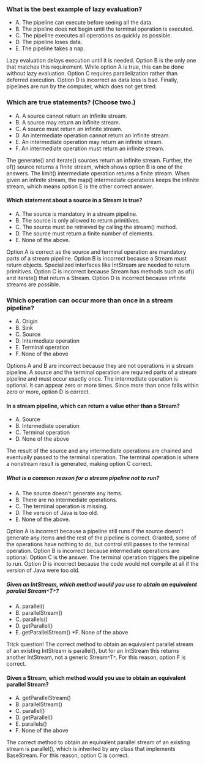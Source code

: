 ### What is the best example of lazy evaluation?
*  A. The pipeline can execute before seeing all the data.
*  B. The pipeline does not begin until the terminal operation is executed.
*  C. The pipeline executes all operations as quickly as possible.
*  D. The pipeline loses data.
*  E. The pipeline takes a nap.

Lazy evaluation delays execution until it is needed.
Option B is the only one that matches this requirement.
While option A is true, this can be done without lazy evaluation.
Option C requires parallelization rather than deferred execution.
Option D is incorrect as data loss is bad. Finally, pipelines are run by the computer, which does not get tired.

### Which are true statements? (Choose two.)
*  A. A source cannot return an infinite stream.
*  B. A source may return an infinite stream.
*  C. A source must return an infinite stream.
*  D. An intermediate operation cannot return an infinite stream.
*  E. An intermediate operation may return an infinite stream.
* F. An intermediate operation must return an infinite stream.

The generate() and iterate() sources return an infinite stream.
Further, the of() source returns a finite stream, which shows option B is one of the answers.
The limit() intermediate operation returns a finite stream.
When given an infinite stream, the map() intermediate operations keeps the infinite stream,
which means option E is the other correct answer.

#### Which statement about a source in a Stream is true?
*  A. The source is mandatory in a stream pipeline.
*  B. The source is only allowed to return primitives.
*  C. The source must be retrieved by calling the stream() method.
*  D. The source must return a finite number of elements.
*  E. None of the above.

Option A is correct as the source and terminal operation
are mandatory parts of a stream pipeline.
Option B is incorrect because a Stream must return objects.
Specialized interfaces like IntStream are needed to return primitives.
Option C is incorrect because Stream has methods
such as of() and iterate() that return a Stream.
Option D is incorrect because infinite streams are possible.

### Which operation can occur more than once in a stream pipeline?
*  A. Origin
*  B. Sink
*  C. Source
*  D. Intermediate operation
*  E. Terminal operation
*  F. None of the above

Options A and B are incorrect because they
are not operations in a stream pipeline.
A source and the terminal operation are required parts
of a stream pipeline and must occur exactly once.
The intermediate operation is optional.
It can appear zero or more times. Since more
than once falls within zero or more, option D is correct.

#### In a stream pipeline, which can return a value other than a Stream?
* A. Source
* B. Intermediate operation
* C. Terminal operation
* D. None of the above

The result of the source and any intermediate operations
are chained and eventually passed to the terminal operation.
The terminal operation is where a nonstream result is generated,
making option C correct.

##### What is a common reason for a stream pipeline not to run?
* A. The source doesn’t generate any items.
* B. There are no intermediate operations.
* C. The terminal operation is missing.
* D. The version of Java is too old.
* E. None of the above.

Option A is incorrect because a pipeline still runs if
the source doesn’t generate any items and the rest of the pipeline is correct.
Granted, some of the operations have nothing to do,
but control still passes to the terminal operation.
Option B is incorrect because intermediate operations are optional.
Option C is the answer. The terminal operation triggers the pipeline to run.
Option D is incorrect because the code would not compile at all if the version of Java were too old.

##### Given an IntStream, which method would you use to obtain an equivalent parallel Stream˂T˃?
* A. parallel()
* B. parallelStream()
* C. parallels()
* D. getParallel()
* E. getParallelStream()
*F. None of the above

Trick question! The correct method to obtain an equivalent parallel stream
of an existing IntStream is parallel(),
but for an IntStream this returns another IntStream, not a generic Stream˂T˃. For this reason, option F is correct.

#### Given a Stream<T>, which method would you use to obtain an equivalent parallel Stream<T>?
* A. getParallelStream()
* B. parallelStream()
* C. parallel()
* D. getParallel()
* E. parallels()
* F. None of the above

The correct method to obtain an equivalent parallel stream of an existing stream is parallel(),
which is inherited by any class that implements BaseStream<T>. For this reason, option C is correct.